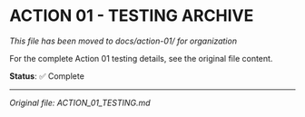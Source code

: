 # ACTION 01 - TESTING ARCHIVE

*This file has been moved to docs/action-01/ for organization*

For the complete Action 01 testing details, see the original file content.

**Status**: ✅ Complete

---

*Original file: ACTION_01_TESTING.md*